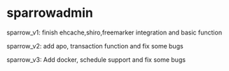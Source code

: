 # sparrowadmin

sparrow_v1: finish ehcache,shiro,freemarker integration and basic function

sparrow_v2: add apo, transaction function and fix some bugs

sparrow_v3: Add docker, schedule support and fix some bugs
